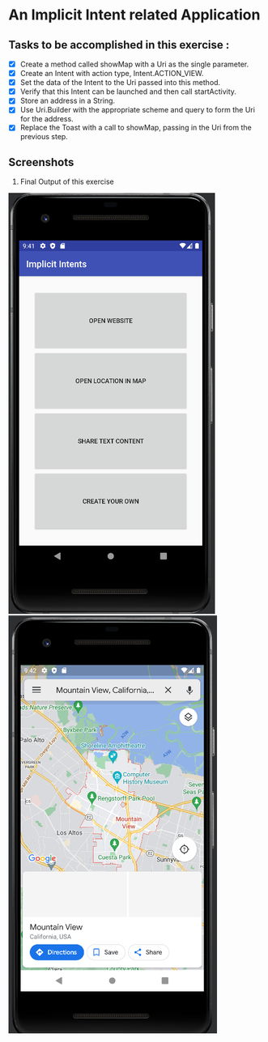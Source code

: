 # An Implicit Intent related Application

## Tasks to be accomplished in this exercise :
- [x] Create a method called showMap with a Uri as the single parameter.
- [x] Create an Intent with action type, Intent.ACTION_VIEW.
- [x] Set the data of the Intent to the Uri passed into this method.
- [x] Verify that this Intent can be launched and then call startActivity.
- [x] Store an address in a String.
- [x] Use Uri.Builder with the appropriate scheme and query to form the Uri for the address.
- [x] Replace the Toast with a call to showMap, passing in the Uri from the previous step.

## Screenshots
1. Final Output of this exercise

![img1](https://github.com/kuluruvineeth/CoreAndroidConcepts/blob/4b.2-OpenMap/Screenshots/img.png)
![img2](https://github.com/kuluruvineeth/CoreAndroidConcepts/blob/4b.2-OpenMap/Screenshots/img_1.png)